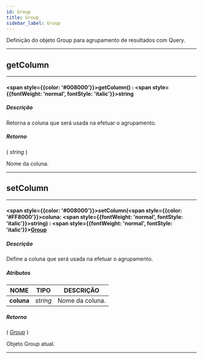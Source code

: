```yaml
---
id: Group
title: Group
sidebar_label: Group
---
```


Definição do objeto Group para agrupamento de resultados com Query.

---

## getColumn

---

#### <span style={{color: '#008000'}}>getColumn</span>() : <span style={{fontWeight: 'normal', fontStyle: 'italic'}}>string</span>
##### Descrição

Retorna a coluna que será usada na efetuar o agrupamento.

##### Retorno

( _string_ )

Nome da coluna.

---

## setColumn

---

#### <span style={{color: '#008000'}}>setColumn</span>(<span style={{color: '#FF8000'}}>coluna</span>: <span style={{fontWeight: 'normal', fontStyle: 'italic'}}>string</span>) : <span style={{fontWeight: 'normal', fontStyle: 'italic'}}>[Group](../objects/Group)</span>
##### Descrição

Define a coluna que será usada na efetuar o agrupamento.

##### Atributos

| NOME | TIPO | DESCRIÇÃO |
|---|---|---|
| **coluna** | _string_ | Nome da coluna. |

##### Retorno

( _[Group](../objects/Group)_ )

Objeto Group atual.

---

